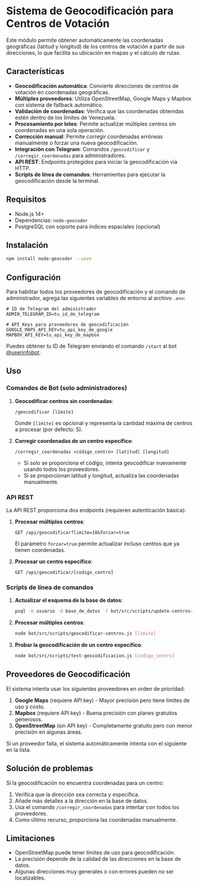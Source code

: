 # Sistema de Geocodificación para Centros de Votación

Este módulo permite obtener automáticamente las coordenadas geográficas (latitud y longitud) de los centros de votación a partir de sus direcciones, lo que facilita su ubicación en mapas y el cálculo de rutas.

## Características

- **Geocodificación automática**: Convierte direcciones de centros de votación en coordenadas geográficas.
- **Múltiples proveedores**: Utiliza OpenStreetMap, Google Maps y Mapbox con sistema de fallback automático.
- **Validación de coordenadas**: Verifica que las coordenadas obtenidas estén dentro de los límites de Venezuela.
- **Procesamiento por lotes**: Permite actualizar múltiples centros sin coordenadas en una sola operación.
- **Corrección manual**: Permite corregir coordenadas erróneas manualmente o forzar una nueva geocodificación.
- **Integración con Telegram**: Comandos `/geocodificar` y `/corregir_coordenadas` para administradores.
- **API REST**: Endpoints protegidos para iniciar la geocodificación vía HTTP.
- **Scripts de línea de comandos**: Herramientas para ejecutar la geocodificación desde la terminal.

## Requisitos

- Node.js 14+
- Dependencias: `node-geocoder`
- PostgreSQL con soporte para índices espaciales (opcional)

## Instalación

```bash
npm install node-geocoder --save
```

## Configuración

Para habilitar todos los proveedores de geocodificación y el comando de administrador, agrega las siguientes variables de entorno al archivo `.env`:

```
# ID de Telegram del administrador
ADMIN_TELEGRAM_ID=tu_id_de_telegram

# API Keys para proveedores de geocodificación
GOOGLE_MAPS_API_KEY=tu_api_key_de_google
MAPBOX_API_KEY=tu_api_key_de_mapbox
```

Puedes obtener tu ID de Telegram enviando el comando `/start` al bot [@userinfobot](https://t.me/userinfobot).

## Uso

### Comandos de Bot (solo administradores)

1. **Geocodificar centros sin coordenadas**:
   ```
   /geocodificar [límite]
   ```
   Donde `[límite]` es opcional y representa la cantidad máxima de centros a procesar (por defecto: 5).

2. **Corregir coordenadas de un centro específico**:
   ```
   /corregir_coordenadas <código_centro> [latitud] [longitud]
   ```
   - Si solo se proporciona el código, intenta geocodificar nuevamente usando todos los proveedores.
   - Si se proporcionan latitud y longitud, actualiza las coordenadas manualmente.

### API REST

La API REST proporciona dos endpoints (requieren autenticación básica):

1. **Procesar múltiples centros**:
   ```
   GET /api/geocodificar?limite=10&forzar=true
   ```
   El parámetro `forzar=true` permite actualizar incluso centros que ya tienen coordenadas.

2. **Procesar un centro específico**:
   ```
   GET /api/geocodificar/[codigo_centro]
   ```

### Scripts de línea de comandos

1. **Actualizar el esquema de la base de datos**:
   ```bash
   psql -U usuario -d base_de_datos -f bot/src/scripts/update-centros-schema.sql
   ```

2. **Procesar múltiples centros**:
   ```bash
   node bot/src/scripts/geocodificar-centros.js [límite]
   ```

3. **Probar la geocodificación de un centro específico**:
   ```bash
   node bot/src/scripts/test-geocodificacion.js [código_centro]
   ```

## Proveedores de Geocodificación

El sistema intenta usar los siguientes proveedores en orden de prioridad:

1. **Google Maps** (requiere API key) - Mayor precisión pero tiene límites de uso y costo.
2. **Mapbox** (requiere API key) - Buena precisión con planes gratuitos generosos.
3. **OpenStreetMap** (sin API key) - Completamente gratuito pero con menor precisión en algunas áreas.

Si un proveedor falla, el sistema automáticamente intenta con el siguiente en la lista.

## Solución de problemas

Si la geocodificación no encuentra coordenadas para un centro:

1. Verifica que la dirección sea correcta y específica.
2. Añade más detalles a la dirección en la base de datos.
3. Usa el comando `/corregir_coordenadas` para intentar con todos los proveedores.
4. Como último recurso, proporciona las coordenadas manualmente.

## Limitaciones

- OpenStreetMap puede tener límites de uso para geocodificación.
- La precisión depende de la calidad de las direcciones en la base de datos.
- Algunas direcciones muy generales o con errores pueden no ser localizables. 